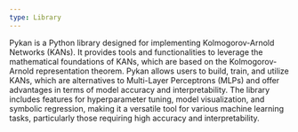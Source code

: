 ```yaml
---
type: Library
---
```


Pykan is a Python library designed for implementing Kolmogorov-Arnold Networks (KANs). It provides tools and functionalities to leverage the mathematical foundations of KANs, which are based on the Kolmogorov-Arnold representation theorem. Pykan allows users to build, train, and utilize KANs, which are alternatives to Multi-Layer Perceptrons (MLPs) and offer advantages in terms of model accuracy and interpretability. The library includes features for hyperparameter tuning, model visualization, and symbolic regression, making it a versatile tool for various machine learning tasks, particularly those requiring high accuracy and interpretability.